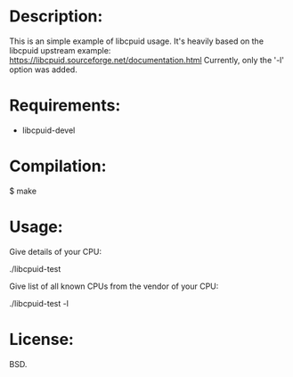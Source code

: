 Description:
============

This is an simple example of libcpuid usage. It's heavily based on the
libcpuid upstream example: https://libcpuid.sourceforge.net/documentation.html
Currently, only the '-l' option was added.


Requirements:
=============

- libcpuid-devel


Compilation:
============

$ make


Usage:
======

Give details of your CPU:

 ./libcpuid-test

Give list of all known CPUs from the vendor of your CPU:

 ./libcpuid-test -l


License:
========

BSD.
